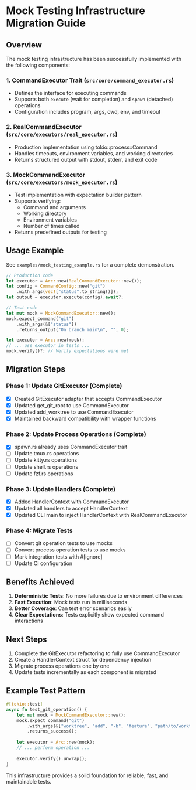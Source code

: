 # Mock Testing Infrastructure Migration Guide

## Overview

The mock testing infrastructure has been successfully implemented with the following components:

### 1. CommandExecutor Trait (`src/core/command_executor.rs`)
- Defines the interface for executing commands
- Supports both `execute` (wait for completion) and `spawn` (detached) operations
- Configuration includes program, args, cwd, env, and timeout

### 2. RealCommandExecutor (`src/core/executors/real_executor.rs`)
- Production implementation using tokio::process::Command
- Handles timeouts, environment variables, and working directories
- Returns structured output with stdout, stderr, and exit code

### 3. MockCommandExecutor (`src/core/executors/mock_executor.rs`)
- Test implementation with expectation builder pattern
- Supports verifying:
  - Command and arguments
  - Working directory
  - Environment variables
  - Number of times called
- Returns predefined outputs for testing

## Usage Example

See `examples/mock_testing_example.rs` for a complete demonstration.

```rust
// Production code
let executor = Arc::new(RealCommandExecutor::new());
let config = CommandConfig::new("git")
    .with_args(vec!["status".to_string()]);
let output = executor.execute(config).await?;

// Test code
let mut mock = MockCommandExecutor::new();
mock.expect_command("git")
    .with_args(&["status"])
    .returns_output("On branch main\n", "", 0);

let executor = Arc::new(mock);
// ... use executor in tests ...
mock.verify()?; // Verify expectations were met
```

## Migration Steps

### Phase 1: Update GitExecutor (Complete)
- [x] Created GitExecutor adapter that accepts CommandExecutor
- [x] Updated get_git_root to use CommandExecutor
- [x] Updated add_worktree to use CommandExecutor
- [x] Maintained backward compatibility with wrapper functions

### Phase 2: Update Process Operations (Complete)
- [x] spawn.rs already uses CommandExecutor trait
- [ ] Update tmux.rs operations
- [ ] Update kitty.rs operations
- [ ] Update shell.rs operations
- [ ] Update fzf.rs operations

### Phase 3: Update Handlers (Complete)
- [x] Added HandlerContext with CommandExecutor
- [x] Updated all handlers to accept HandlerContext
- [x] Updated CLI main to inject HandlerContext with RealCommandExecutor

### Phase 4: Migrate Tests
- [ ] Convert git operation tests to use mocks
- [ ] Convert process operation tests to use mocks
- [ ] Mark integration tests with #[ignore]
- [ ] Update CI configuration

## Benefits Achieved

1. **Deterministic Tests**: No more failures due to environment differences
2. **Fast Execution**: Mock tests run in milliseconds
3. **Better Coverage**: Can test error scenarios easily
4. **Clear Expectations**: Tests explicitly show expected command interactions

## Next Steps

1. Complete the GitExecutor refactoring to fully use CommandExecutor
2. Create a HandlerContext struct for dependency injection
3. Migrate process operations one by one
4. Update tests incrementally as each component is migrated

## Example Test Pattern

```rust
#[tokio::test]
async fn test_git_operation() {
    let mut mock = MockCommandExecutor::new();
    mock.expect_command("git")
        .with_args(&["worktree", "add", "-b", "feature", "path/to/worktree"])
        .returns_success();
    
    let executor = Arc::new(mock);
    // ... perform operation ...
    
    executor.verify().unwrap();
}
```

This infrastructure provides a solid foundation for reliable, fast, and maintainable tests.